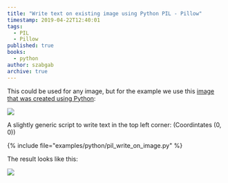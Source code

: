 ```yaml
---
title: "Write text on existing image using Python PIL - Pillow"
timestamp: 2019-04-22T12:40:01
tags:
  - PIL
  - Pillow
published: true
books:
  - python
author: szabgab
archive: true
---
```



This could be used for any image, but for the example we use this <a href="/create-images-with-python-pil-pillow">image
that was created using Python</a>:

![](/img/pil_color.png)

A slightly generic script to write text in the top left corner: (Coordintates (0, 0))

{% include file="examples/python/pil_write_on_image.py" %}

The result looks like this:

![](/img/pil_text_hello.png)

